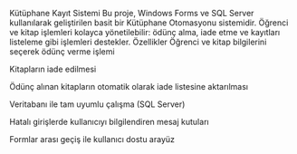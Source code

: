  Kütüphane Kayıt Sistemi
Bu proje, Windows Forms ve SQL Server kullanılarak geliştirilen basit bir Kütüphane Otomasyonu sistemidir. Öğrenci ve kitap işlemleri kolayca yönetilebilir: ödünç alma, iade etme ve kayıtları listeleme gibi işlemleri destekler.
Özellikler
Öğrenci ve kitap bilgilerini seçerek ödünç verme işlemi

Kitapların iade edilmesi

Ödünç alınan kitapların otomatik olarak iade listesine aktarılması

Veritabanı ile tam uyumlu çalışma (SQL Server)

Hatalı girişlerde kullanıcıyı bilgilendiren mesaj kutuları

Formlar arası geçiş ile kullanıcı dostu arayüz
